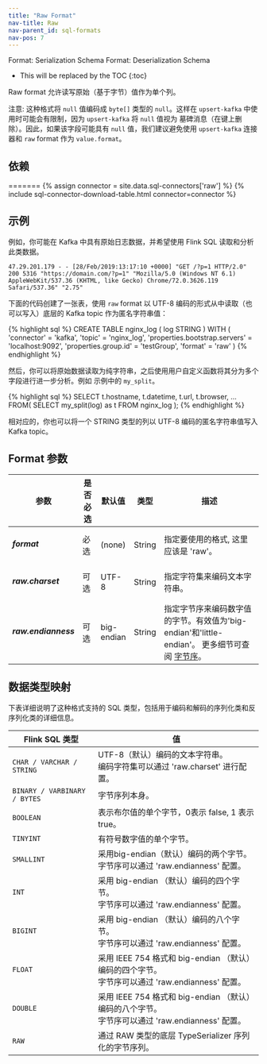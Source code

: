 ```yaml
---
title: "Raw Format"
nav-title: Raw
nav-parent_id: sql-formats
nav-pos: 7
---
```

<!--
Licensed to the Apache Software Foundation (ASF) under one
or more contributor license agreements.  See the NOTICE file
distributed with this work for additional information
regarding copyright ownership.  The ASF licenses this file
to you under the Apache License, Version 2.0 (the
"License"); you may not use this file except in compliance
with the License.  You may obtain a copy of the License at

  http://www.apache.org/licenses/LICENSE-2.0

Unless required by applicable law or agreed to in writing,
software distributed under the License is distributed on an
"AS IS" BASIS, WITHOUT WARRANTIES OR CONDITIONS OF ANY
KIND, either express or implied.  See the License for the
specific language governing permissions and limitations
under the License.
-->

<span class="label label-info">Format: Serialization Schema</span>
<span class="label label-info">Format: Deserialization Schema</span>

* This will be replaced by the TOC
{:toc}

Raw format 允许读写原始（基于字节）值作为单个列。

注意: 这种格式将 `null` 值编码成 `byte[]` 类型的 `null`。这样在 `upsert-kafka` 中使用时可能会有限制，因为 `upsert-kafka` 将 `null` 值视为 墓碑消息（在键上删除）。因此，如果该字段可能具有 `null` 值，我们建议避免使用 `upsert-kafka` 连接器和 `raw` format 作为 `value.format`。

依赖
------------

=======
{% assign connector = site.data.sql-connectors['raw'] %} 
{% include sql-connector-download-table.html 
    connector=connector
%}

示例
----------------

例如，你可能在 Kafka 中具有原始日志数据，并希望使用 Flink SQL 读取和分析此类数据。

```
47.29.201.179 - - [28/Feb/2019:13:17:10 +0000] "GET /?p=1 HTTP/2.0" 200 5316 "https://domain.com/?p=1" "Mozilla/5.0 (Windows NT 6.1) AppleWebKit/537.36 (KHTML, like Gecko) Chrome/72.0.3626.119 Safari/537.36" "2.75"
```

下面的代码创建了一张表，使用 `raw` format 以 UTF-8 编码的形式从中读取（也可以写入）底层的 Kafka topic 作为匿名字符串值：

<div class="codetabs" markdown="1">
<div data-lang="SQL" markdown="1">
{% highlight sql %}
CREATE TABLE nginx_log (
  log STRING
) WITH (
  'connector' = 'kafka',
  'topic' = 'nginx_log',
  'properties.bootstrap.servers' = 'localhost:9092',
  'properties.group.id' = 'testGroup',
  'format' = 'raw'
)
{% endhighlight %}
</div>
</div>

然后，你可以将原始数据读取为纯字符串，之后使用用户自定义函数将其分为多个字段进行进一步分析。例如 示例中的 `my_split`。

<div class="codetabs" markdown="1">
<div data-lang="SQL" markdown="1">
{% highlight sql %}
SELECT t.hostname, t.datetime, t.url, t.browser, ...
FROM(
  SELECT my_split(log) as t FROM nginx_log
);
{% endhighlight %}
</div>
</div>

相对应的，你也可以将一个 STRING 类型的列以 UTF-8 编码的匿名字符串值写入 Kafka topic。

Format 参数
----------------

<table class="table table-bordered">
    <thead>
      <tr>
        <th class="text-left" style="width: 25%">参数</th>
        <th class="text-center" style="width: 8%">是否必选</th>
        <th class="text-center" style="width: 7%">默认值</th>
        <th class="text-center" style="width: 10%">类型</th>
        <th class="text-center" style="width: 50%">描述</th>
      </tr>
    </thead>
    <tbody>
    <tr>
      <td><h5>format</h5></td>
      <td>必选</td>
      <td style="word-wrap: break-word;">(none)</td>
      <td>String</td>
      <td>指定要使用的格式, 这里应该是 'raw'。</td>
    </tr>
    <tr>
      <td><h5>raw.charset</h5></td>
      <td>可选</td>
      <td style="word-wrap: break-word;">UTF-8</td>
      <td>String</td>
      <td>指定字符集来编码文本字符串。</td>
    </tr>
    <tr>
      <td><h5>raw.endianness</h5></td>
      <td>可选</td>
      <td style="word-wrap: break-word;">big-endian</td>
      <td>String</td>
      <td>指定字节序来编码数字值的字节。有效值为'big-endian'和'little-endian'。
      更多细节可查阅 <a href="https://zh.wikipedia.org/wiki/字节序">字节序</a>。</td>
    </tr>
    </tbody>
</table>

数据类型映射
----------------

下表详细说明了这种格式支持的 SQL 类型，包括用于编码和解码的序列化类和反序列化类的详细信息。

<table class="table table-bordered">
    <thead>
      <tr>
        <th class="text-left">Flink SQL 类型</th>
        <th class="text-left">值</th>
      </tr>
    </thead>
    <tbody>
    <tr>
      <td><code>CHAR / VARCHAR / STRING</code></td>
      <td>UTF-8（默认）编码的文本字符串。<br>
       编码字符集可以通过 'raw.charset' 进行配置。</td>
    </tr>
    <tr>
      <td><code>BINARY / VARBINARY / BYTES</code></td>
      <td>字节序列本身。</td>
    </tr>
    <tr>
      <td><code>BOOLEAN</code></td>
      <td>表示布尔值的单个字节，0表示 false, 1 表示 true。</td>
    </tr>
    <tr>
      <td><code>TINYINT</code></td>
      <td>有符号数字值的单个字节。</td>
    </tr>
    <tr>
      <td><code>SMALLINT</code></td>
      <td>采用big-endian（默认）编码的两个字节。<br>
       字节序可以通过 'raw.endianness' 配置。</td>
    </tr>
    <tr>
      <td><code>INT</code></td>
      <td>采用 big-endian （默认）编码的四个字节。<br>
       字节序可以通过 'raw.endianness' 配置。</td>
    </tr>
    <tr>
      <td><code>BIGINT</code></td>
      <td>采用 big-endian （默认）编码的八个字节。<br>
       字节序可以通过 'raw.endianness' 配置。</td>
    </tr>
    <tr>
      <td><code>FLOAT</code></td>
      <td>采用 IEEE 754 格式和 big-endian （默认）编码的四个字节。<br>
       字节序可以通过 'raw.endianness' 配置。</td>
    </tr>
    <tr>
      <td><code>DOUBLE</code></td>
      <td>采用 IEEE 754 格式和 big-endian （默认）编码的八个字节。<br>
       字节序可以通过 'raw.endianness' 配置。</td>
    </tr>
    <tr>
      <td><code>RAW</code></td>
      <td>通过 RAW 类型的底层 TypeSerializer 序列化的字节序列。</td>
    </tr>
    </tbody>
</table>


